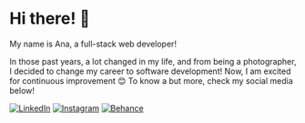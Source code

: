 # Hi there! 👋

My name is Ana, a full-stack web developer!

In those past years, a lot changed in my life, and from being a photographer, I decided to change my career to software development! Now, I am excited for continuous improvement 😊
To know a but more, check my social media below!

[![LinkedIn](https://img.shields.io/badge/linkedin-%230077B5.svg?style=for-the-badge&logo=linkedin&logoColor=white)](https://www.linkedin.com/in/ana-nishimoto/)
[![Instagram](https://img.shields.io/badge/Instagram-%23E4405F.svg?style=for-the-badge&logo=Instagram&logoColor=white)](https://www.instagram.com/moneshimoto/)
[![Behance](https://img.shields.io/badge/Behance-1769ff?style=for-the-badge&logo=behance&logoColor=white)](https://www.behance.net/ana_nishimoto)
